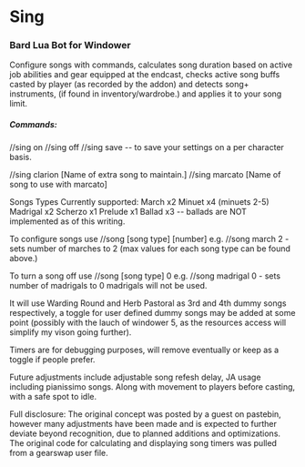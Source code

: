 # Sing
### Bard Lua Bot for Windower

Configure songs with commands, calculates song duration based on active job abilities and gear equipped 
at the endcast, checks active song buffs casted by player (as recorded by the addon) and detects song+ 
instruments, (if found in inventory/wardrobe.) and applies it to your song limit.

##### Commands:

//sing on
//sing off
//sing save -- to save your settings on a per character basis.

//sing clarion [Name of extra song to maintain.]
//sing marcato [Name of song to use with marcato]

Songs Types Currently supported:
  March x2
  Minuet x4 (minuets 2-5)
  Madrigal x2
  Scherzo x1
  Prelude x1
  Ballad x3 -- ballads are NOT implemented as of this writing.

To configure songs use //song [song type] [number] 
e.g. //song march 2 - sets number of marches to 2 (max values for each song type can be found above.)

To turn a song off use //song [song type] 0
e.g. //song madrigal 0 - sets number of madrigals to 0 madrigals will not be used.

It will use Warding Round and Herb Pastoral as 3rd and 4th dummy songs respectively,
a toggle for user defined dummy songs may be added at some point 
(possibly with the lauch of windower 5, as the resources access will simplify my vison going further).

Timers are for debugging purposes, will remove eventually or keep as a toggle if people prefer.

Future adjustments include adjustable song refesh delay, JA usage including pianissimo songs.
Along with movement to players before casting, with a safe spot to idle.

Full disclosure:
 The original concept was posted by a guest on pastebin, however many adjustments have been made and is 
 expected to further deviate beyond recognition, due to planned additions and optimizations.
 The original code for calculating and displaying song timers was pulled from a gearswap user file.
